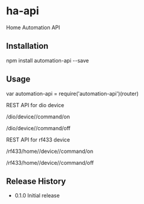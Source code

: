 # ha-api
Home Automation API

## Installation

  npm install automation-api --save

## Usage

  var automation-api = require('automation-api')(router)

  REST API for dio device
  
  /dio/device/<deviceId>/command/on
  
  /dio/device/<deviceId>/command/off
  
  REST API for rf433 device
  
  /rf433/home/<homeCode>/device/<deviceId>/command/on
  
  /rf433/home/<homeCode>/device/<deviceId>/command/off
  
## Release History

* 0.1.0 Initial release